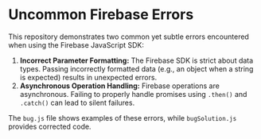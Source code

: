 # Uncommon Firebase Errors

This repository demonstrates two common yet subtle errors encountered when using the Firebase JavaScript SDK:

1. **Incorrect Parameter Formatting:** The Firebase SDK is strict about data types. Passing incorrectly formatted data (e.g., an object when a string is expected) results in unexpected errors. 
2. **Asynchronous Operation Handling:** Firebase operations are asynchronous.  Failing to properly handle promises using `.then()` and `.catch()` can lead to silent failures.

The `bug.js` file shows examples of these errors, while `bugSolution.js` provides corrected code. 